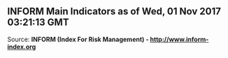## INFORM Main Indicators as of Wed, 01 Nov 2017 03:21:13 GMT

Source: **INFORM (Index For Risk Management) - http://www.inform-index.org**